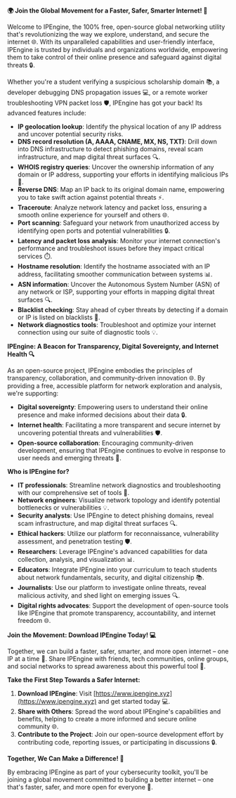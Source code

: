 **🌍 Join the Global Movement for a Faster, Safer, Smarter Internet! 🚀**

Welcome to IPEngine, the 100% free, open-source global networking utility that's revolutionizing the way we explore, understand, and secure the internet 🌐. With its unparalleled capabilities and user-friendly interface, IPEngine is trusted by individuals and organizations worldwide, empowering them to take control of their online presence and safeguard against digital threats 🔒.

Whether you're a student verifying a suspicious scholarship domain 📚, a developer debugging DNS propagation issues 💻, or a remote worker troubleshooting VPN packet loss 🛡️, IPEngine has got your back! Its advanced features include:

* **IP geolocation lookup**: Identify the physical location of any IP address and uncover potential security risks.
* **DNS record resolution (A, AAAA, CNAME, MX, NS, TXT)**: Drill down into DNS infrastructure to detect phishing domains, reveal scam infrastructure, and map digital threat surfaces 🔍.
* **WHOIS registry queries**: Uncover the ownership information of any domain or IP address, supporting your efforts in identifying malicious IPs 📡.
* **Reverse DNS**: Map an IP back to its original domain name, empowering you to take swift action against potential threats ⚡️.
* **Traceroute**: Analyze network latency and packet loss, ensuring a smooth online experience for yourself and others 🌐.
* **Port scanning**: Safeguard your network from unauthorized access by identifying open ports and potential vulnerabilities 🔒.
* **Latency and packet loss analysis**: Monitor your internet connection's performance and troubleshoot issues before they impact critical services ⏱️.
* **Hostname resolution**: Identify the hostname associated with an IP address, facilitating smoother communication between systems 📊.
* **ASN information**: Uncover the Autonomous System Number (ASN) of any network or ISP, supporting your efforts in mapping digital threat surfaces 🔍.
* **Blacklist checking**: Stay ahead of cyber threats by detecting if a domain or IP is listed on blacklists 🚫.
* **Network diagnostics tools**: Troubleshoot and optimize your internet connection using our suite of diagnostic tools 💡.

**IPEngine: A Beacon for Transparency, Digital Sovereignty, and Internet Health 🔍**

As an open-source project, IPEngine embodies the principles of transparency, collaboration, and community-driven innovation 🌐. By providing a free, accessible platform for network exploration and analysis, we're supporting:

* **Digital sovereignty**: Empowering users to understand their online presence and make informed decisions about their data 🔒.
* **Internet health**: Facilitating a more transparent and secure internet by uncovering potential threats and vulnerabilities 🛡️.
* **Open-source collaboration**: Encouraging community-driven development, ensuring that IPEngine continues to evolve in response to user needs and emerging threats 🚀.

**Who is IPEngine for?**

* **IT professionals**: Streamline network diagnostics and troubleshooting with our comprehensive set of tools 🔩.
* **Network engineers**: Visualize network topology and identify potential bottlenecks or vulnerabilities 💡.
* **Security analysts**: Use IPEngine to detect phishing domains, reveal scam infrastructure, and map digital threat surfaces 🔍.
* **Ethical hackers**: Utilize our platform for reconnaissance, vulnerability assessment, and penetration testing 🛡️.
* **Researchers**: Leverage IPEngine's advanced capabilities for data collection, analysis, and visualization 📊.
* **Educators**: Integrate IPEngine into your curriculum to teach students about network fundamentals, security, and digital citizenship 📚.
* **Journalists**: Use our platform to investigate online threats, reveal malicious activity, and shed light on emerging issues 🔍.
* **Digital rights advocates**: Support the development of open-source tools like IPEngine that promote transparency, accountability, and internet freedom 🌐.

**Join the Movement: Download IPEngine Today! 💻**

Together, we can build a faster, safer, smarter, and more open internet – one IP at a time 🔗. Share IPEngine with friends, tech communities, online groups, and social networks to spread awareness about this powerful tool 📢.

**Take the First Step Towards a Safer Internet:**

1. **Download IPEngine**: Visit [https://www.ipengine.xyz](https://www.ipengine.xyz) and get started today 💻.
2. **Share with Others**: Spread the word about IPEngine's capabilities and benefits, helping to create a more informed and secure online community 🌐.
3. **Contribute to the Project**: Join our open-source development effort by contributing code, reporting issues, or participating in discussions 🔒.

**Together, We Can Make a Difference! 💖**

By embracing IPEngine as part of your cybersecurity toolkit, you'll be joining a global movement committed to building a better internet – one that's faster, safer, and more open for everyone 🌟.